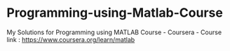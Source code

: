 # Programming-using-Matlab-Course
My Solutions for Programming using MATLAB Course - Coursera - Course link : https://www.coursera.org/learn/matlab  
